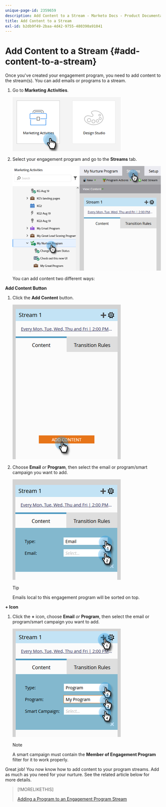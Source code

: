 ```yaml
---
unique-page-id: 2359659
description: Add Content to a Stream - Marketo Docs - Product Documentation
title: Add Content to a Stream
exl-id: b2db9f49-2baa-4d42-9755-480390a91041
---
```

# Add Content to a Stream {#add-content-to-a-stream}

Once you've created your engagement program, you need to add content to the stream(s). You can add emails or programs to a stream.

1. Go to **Marketing Activities**.

   ![](assets/add-content-to-a-stream-1.png)

1. Select your engagement program and go to the **Streams** tab.

   ![](assets/add-content-to-a-stream-2.png)

   You can add content two different ways:

**Add Content Button**

1. Click the **Add Content** button.

   ![](assets/add-content-to-a-stream-3.png)

1. Choose **Email** _or_ **Program**, then select the email or program/smart campaign you want to add.

   ![](assets/add-content-to-a-stream-4.png)

   >[!TIP]
   >
   >Emails local to this engagement program will be sorted on top.

**+ Icon**

1. Click the **+** icon, choose **Email** _or_ **Program**, then select the email or program/smart campaign you want to add.

   ![](assets/add-content-to-a-stream-5.png)

   >[!NOTE]
   >
   >A smart campaign must contain the **Member of Engagement Program** filter for it to work properly.

Great job! You now know how to add content to your program streams. Add as much as you need for your nurture. See the related article below for more details.

>[!MORELIKETHIS]
>
>[Adding a Program to an Engagement Program Stream](/help/marketo/product-docs/email-marketing/drip-nurturing/creating-an-engagement-program/adding-a-program-to-an-engagement-program-stream.md)
